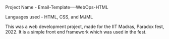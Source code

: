 Project Name - Email-Template---WebOps-HTML

Languages used - HTML, CSS, and MJML

This was a web development project, made for the IIT Madras, Paradox fest, 2022. It is a simple front end framework which was used in the fest.
